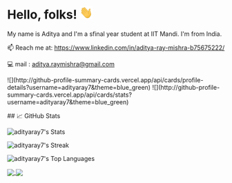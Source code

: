 # Hello, folks! <img src="https://raw.githubusercontent.com/adityaray7/adityaray7/main/wave.gif" width="30px" height="30px" />

My name is Aditya and I'm a sfinal year student at IIT Mandi. I'm from India.


📫 Reach me at: https://www.linkedin.com/in/aditya-ray-mishra-b75675222/

:computer: mail : aditya.raymishra@gmail.com
<!--
**adityaray7/adityaray7** is a ✨ _special_ ✨ repository because its `README.md` (this file) appears on your GitHub profile.

Here are some ideas to get you started:

- 🔭 I’m currently working on ...
- 🌱 I’m currently learning ...
- 👯 I’m looking to collaborate on ...
- 🤔 I’m looking for help with ...
- 💬 Ask me about ...
- 📫 How to reach me: ...
- 😄 Pronouns: ...
- ⚡ Fun fact: ...
-->



<p float="left">
  ![](http://github-profile-summary-cards.vercel.app/api/cards/profile-details?username=adityaray7&theme=blue_green)
  ![](http://github-profile-summary-cards.vercel.app/api/cards/stats?username=adityaray7&theme=blue_green)
</p>
## &#x1f4c8; GitHub Stats

![adityaray7's Stats](https://github-readme-stats.vercel.app/api?username=adityaray7&theme=vue-dark&show_icons=true&hide_border=true&count_private=true)

![adityaray7's Streak](https://github-readme-streak-stats.herokuapp.com/?user=adityaray7&theme=vue-dark&hide_border=true)

![adityaray7's Top Languages](https://github-readme-stats.vercel.app/api/top-langs/?username=adityaray7&theme=vue-dark&show_icons=true&hide_border=true&layout=compact)

<a href="https://github.com/adityaray7/python-project-blueprint">
  <img align="center" src="https://github-readme-stats.vercel.app/api/pin/?username=adityaray7&repo=GenAIGame&title_color=ffffff&text_color=c9cacc&icon_color=2bbc8a&bg_color=1d1f21" />
</a>


<a href="https://github.com/adityaray7/go-project-blueprint">
  <img align="center" src="https://github-readme-stats.vercel.app/api/pin/?username=adityaray7&repo=phaser-tw-game-ui&title_color=ffffff&text_color=c9cacc&icon_color=2bbc8a&bg_color=1d1f21" />
</a>    

